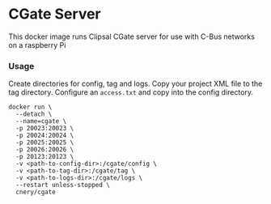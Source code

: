 # CGate Server

This docker image runs Clipsal CGate server for use with C-Bus networks on a raspberry Pi

### Usage

Create directories for config, tag and logs. Copy your project XML file to the tag directory. Configure an `access.txt`
and copy into the config directory. 

```
docker run \
  --detach \
  --name=cgate \
  -p 20023:20023 \
  -p 20024:20024 \
  -p 20025:20025 \
  -p 20026:20026 \
  -p 20123:20123 \
  -v <path-to-config-dir>:/cgate/config \
  -v <path-to-tag-dir>:/cgate/tag \
  -v <path-to-logs-dir>:/cgate/logs \
  --restart unless-stopped \
  cnery/cgate
```
